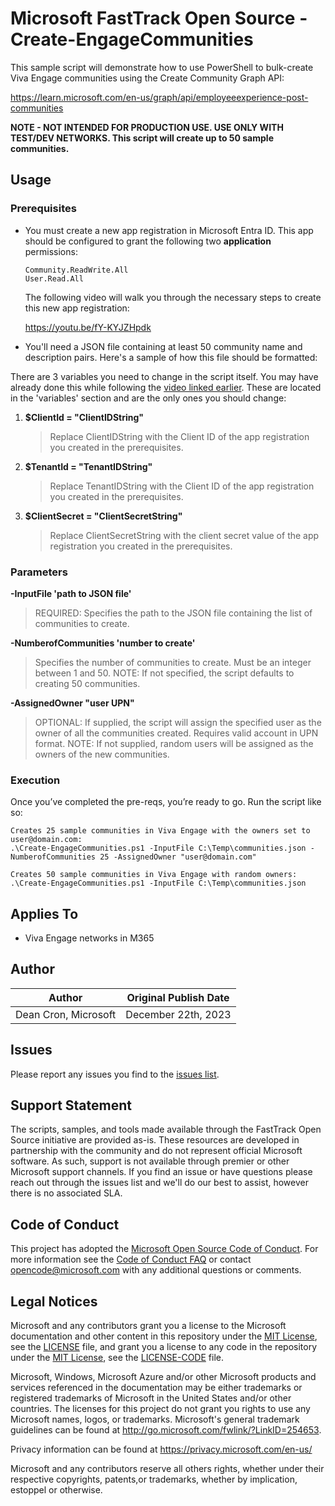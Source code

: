 # Microsoft FastTrack Open Source - Create-EngageCommunities

This sample script will demonstrate how to use PowerShell to bulk-create Viva Engage communities using the Create Community Graph API:

https://learn.microsoft.com/en-us/graph/api/employeeexperience-post-communities

**NOTE - NOT INTENDED FOR PRODUCTION USE. USE ONLY WITH TEST/DEV NETWORKS. This script will create up to 50 sample communities.**

## Usage

### Prerequisites

- You must create a new app registration in Microsoft Entra ID. This app should be configured to grant the following two **application** permissions:
  ```
  Community.ReadWrite.All
  User.Read.All
  ```
  The following video will walk you through the necessary steps to create this new app registration:

  https://youtu.be/fY-KYJZHpdk

- You'll need a JSON file containing at least 50 community name and description pairs. Here's a sample of how this file should be formatted:
       
There are 3 variables you need to change in the script itself. You may have already done this while following the [video linked earlier](https://youtu.be/fY-KYJZHpdk). These are located in the 'variables' section and are the only ones you should change:

1. **$ClientId = "ClientIDString"**

	  >Replace ClientIDString with the Client ID of the app registration you created in the prerequisites.

2. **$TenantId = "TenantIDString"**
  
     >Replace TenantIDString with the Client ID of the app registration you created in the prerequisites.

3. **$ClientSecret = "ClientSecretString"**
  
     >Replace ClientSecretString with the client secret value of the app registration you created in the prerequisites.
  
### Parameters

**-InputFile 'path to JSON file'**

>REQUIRED: Specifies the path to the JSON file containing the list of communities to create.

**-NumberofCommunities 'number to create'**

>Specifies the number of communities to create. Must be an integer between 1 and 50. 
>NOTE: If not specified, the script defaults to creating 50 communities.

**-AssignedOwner "user UPN"**

>OPTIONAL: If supplied, the script will assign the specified user as the owner of all the communities created. Requires valid account in UPN format.
>NOTE: If not supplied, random users will be assigned as the owners of the new communities.

### Execution

Once you’ve completed the pre-reqs, you’re ready to go. Run the script like so:
```
Creates 25 sample communities in Viva Engage with the owners set to user@domain.com:
.\Create-EngageCommunities.ps1 -InputFile C:\Temp\communities.json -NumberofCommunities 25 -AssignedOwner "user@domain.com"

Creates 50 sample communities in Viva Engage with random owners:
.\Create-EngageCommunities.ps1 -InputFile C:\Temp\communities.json
```

## Applies To

- Viva Engage networks in M365

## Author

|Author|Original Publish Date
|----|--------------------------
|Dean Cron, Microsoft|December 22th, 2023|

## Issues

Please report any issues you find to the [issues list](/issues).

## Support Statement

The scripts, samples, and tools made available through the FastTrack Open Source initiative are provided as-is. These resources are developed in partnership with the community and do not represent official Microsoft software. As such, support is not available through premier or other Microsoft support channels. If you find an issue or have questions please reach out through the issues list and we'll do our best to assist, however there is no associated SLA.

## Code of Conduct

This project has adopted the [Microsoft Open Source Code of Conduct](https://opensource.microsoft.com/codeofconduct/).
For more information see the [Code of Conduct FAQ](https://opensource.microsoft.com/codeofconduct/faq/) or
contact [opencode@microsoft.com](mailto:opencode@microsoft.com) with any additional questions or comments.

## Legal Notices

Microsoft and any contributors grant you a license to the Microsoft documentation and other content in this repository under the [MIT License](https://opensource.org/licenses/MIT), see the [LICENSE](LICENSE) file, and grant you a license to any code in the repository under the [MIT License](https://opensource.org/licenses/MIT), see the [LICENSE-CODE](LICENSE-CODE) file.

Microsoft, Windows, Microsoft Azure and/or other Microsoft products and services referenced in the documentation may be either trademarks or registered trademarks of Microsoft in the United States and/or other countries. The licenses for this project do not grant you rights to use any Microsoft names, logos, or trademarks. Microsoft's general trademark guidelines can be found at http://go.microsoft.com/fwlink/?LinkID=254653.

Privacy information can be found at https://privacy.microsoft.com/en-us/

Microsoft and any contributors reserve all others rights, whether under their respective copyrights, patents,or trademarks, whether by implication, estoppel or otherwise.

